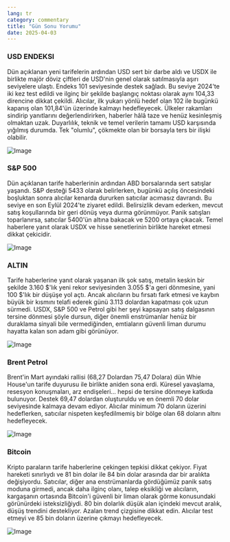 ```yaml
---
lang: tr
category: commentary
title: "Gün Sonu Yorumu"
date: 2025-04-03
---
```


### USD ENDEKSI

Dün açıklanan yeni tarifelerin ardından USD sert bir darbe aldı ve USDX ile birlikte majör döviz çiftleri de USD'nin genel olarak satılmasıyla aşırı seviyelere ulaştı. Endeks 101 seviyesinde destek sağladı. Bu seviye 2024'te iki kez test edildi ve ilginç bir şekilde başlangıç noktası olarak aynı 104,33 direncine dikkat çekildi. Alıcılar, ilk yukarı yönlü hedef olan 102 ile bugünkü kapanış olan 101,84'ün üzerinde kalmayı hedefleyecek. Ülkeler rakamları sindirip yanıtlarını değerlendirirken, haberler hâlâ taze ve henüz kesinleşmiş olmaktan uzak. Duyarlılık, teknik ve temel verilerin tamamı USD karşısında yığılmış durumda. Tek "olumlu", çökmekte olan bir borsayla ters bir ilişki olabilir.

![Image](https://markleighedu.github.io/img/Apr-2025/03-Apr-2025/usdindex.jpg)

### S&P 500

Dün açıklanan tarife haberlerinin ardından ABD borsalarında sert satışlar yaşandı. S&P desteği 5433 olarak belirlerken, bugünkü açılış öncesindeki boşluktan sonra alıcılar kenarda dururken satıcılar acımasız davrandı. Bu seviye en son Eylül 2024'te ziyaret edildi. Belirsizlik devam ederken, mevcut satış koşullarında bir geri dönüş veya durma görünmüyor. Panik satışları toparlanırsa, satıcılar 5400'ün altına bakacak ve 5200 ortaya çıkacak. Temel haberlere yanıt olarak USDX ve hisse senetlerinin birlikte hareket etmesi dikkat çekicidir.  

![Image](https://markleighedu.github.io/img/Apr-2025/03-Apr-2025/sp500.jpg)

### ALTIN

Tarife haberlerine yanıt olarak yaşanan ilk şok satış, metalin keskin bir şekilde 3.160 $'lık yeni rekor seviyesinden 3.055 $'a geri dönmesine, yani 100 $'lık bir düşüşe yol açtı. Ancak alıcıların bu fırsatı fark etmesi ve kaybın büyük bir kısmını telafi ederek günü 3.113 dolardan kapatması çok uzun sürmedi. USDX, S&P 500 ve Petrol gibi her şeyi kapsayan satış dalgasının tersine dönmesi şöyle dursun, diğer önemli enstrümanlar henüz bir duraklama sinyali bile vermediğinden, emtiaların güvenli liman durumu hayatta kalan son adam gibi görünüyor.

![Image](https://markleighedu.github.io/img/Apr-2025/03-Apr-2025/gold.jpg)

### Brent Petrol

Brent'in Mart ayındaki rallisi (68,27 Dolardan 75,47 Dolara) dün Whie House'un tarife duyurusu ile birlikte aniden sona erdi. Küresel yavaşlama, resesyon konuşmaları, arz endişeleri... hepsi de tersine dönmeye katkıda bulunuyor. Destek 69,47 dolardan oluşturuldu ve en önemli 70 dolar seviyesinde kalmaya devam ediyor. Alıcılar minimum 70 doların üzerini hedeflerken, satıcılar nispeten keşfedilmemiş bir bölge olan 68 doların altını hedefleyecek. 

![Image](https://markleighedu.github.io/img/Apr-2025/03-Apr-2025/brentoil.jpg)

### Bitcoin

Kripto paraların tarife haberlerine çekingen tepkisi dikkat çekiyor. Fiyat hareketi sınırlıydı ve 81 bin dolar ile 84 bin dolar arasında dar bir aralıkta değişiyordu. Satıcılar, diğer ana enstrümanlarda gördüğümüz panik satış moduna girmedi, ancak daha ilginç olanı, talep eksikliği ve alıcıların, kargaşanın ortasında Bitcoin'i güvenli bir liman olarak görme konusundaki görünürdeki isteksizliğiydi. 80 bin dolarlık düşük alan içindeki mevcut aralık, düşüş trendini destekliyor. Azalan trend çizgisine dikkat edin. Alıcılar test etmeyi ve 85 bin doların üzerine çıkmayı hedefleyecek.

![Image](https://markleighedu.github.io/img/Apr-2025/03-Apr-2025/bitcoin.jpg)

